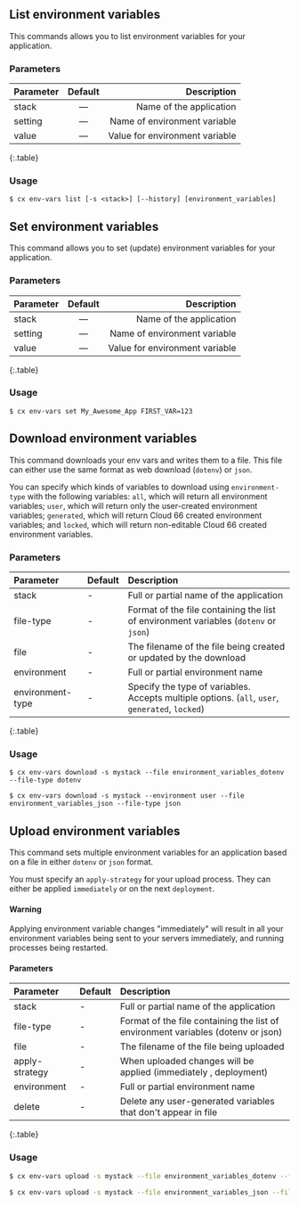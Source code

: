 ## List environment variables

This commands allows you to list environment variables for your application.

### Parameters

|		Parameter 		   |	Default		|   Description    |
|--|:--:| -:|
|stack 					   |		—		| Name of the application|
|setting   				   | 	—			| Name of environment variable |
|value					   | 	—			| Value for environment variable |
{:.table}

### Usage

```
$ cx env-vars list [-s <stack>] [--history] [environment_variables] 
```

## Set environment variables

This command allows you to set (update) environment variables for your application.

### Parameters


|		Parameter 		   |	Default		|   Description    |
|--|:--:| -:|
|stack 					   |		—		| Name of the application|
|setting   				   | 	—			| Name of environment variable |
|value					   | 	—			| Value for environment variable |
{:.table}

### Usage

```
$ cx env-vars set My_Awesome_App FIRST_VAR=123
```


## Download environment variables

This command downloads your env vars and writes them to a file. This file can either use the same format as web download (`dotenv`) or `json`. 

You can specify which kinds of variables to download using `environment-type` with the following variables: `all`, which will return all environment variables; `user`, which will return only the user-created environment variables; `generated`, which will return Cloud 66 created environment variables; and `locked`, which will return non-editable Cloud 66 created environment variables.

### Parameters

Parameter|Default |Description
:-----|:-----|:-----
stack|-|Full or partial  name of the application
file-type|-|Format of the file containing the list of environment variables (`dotenv` or `json`)
file|-|The filename of the file being created or updated by the download
environment|-|Full or partial environment name
environment-type|-|Specify the type of variables. Accepts multiple options. (`all`, `user`, `generated`, `locked`)
{:.table}


### Usage

```shell
$ cx env-vars download -s mystack --file environment_variables_dotenv --file-type dotenv

$ cx env-vars download -s mystack --environment user --file environment_variables_json --file-type json
```

## Upload environment variables

This command sets multiple environment variables for an application based on a file in either  `dotenv` or `json` format. 

You must specify an `apply-strategy` for your upload process. They can either be applied `immediately` or on the next `deployment`. 

#### Warning
<div class="notice notice-warning"><p>
Applying environment variable changes "immediately" will result in all your environment variables being sent to your servers immediately, and running processes being restarted.</p></div>

#### Parameters

Parameter|Default |Description
:-----|:-----|:-----
stack|-|Full or partial  name of the application
file-type|-|Format of the file containing the list of environment variables (dotenv or json)
file|-|The filename of the file being uploaded
apply-strategy|-|When uploaded changes will be applied (immediately , deployment)
environment|-|Full or partial environment name
delete|-|Delete any user-generated variables that don't appear in file
{:.table}

### Usage

```bash
$ cx env-vars upload -s mystack --file environment_variables_dotenv --file-type dotenv --apply-strategy deployment --delete

$ cx env-vars upload -s mystack --file environment_variables_json --file-type json --apply-strategy immediately
```

